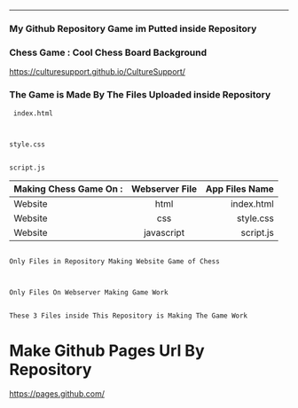 

----------

### My Github Repository Game im Putted inside Repository

### Chess Game : Cool Chess Board Background

https://culturesupport.github.io/CultureSupport/





### The Game is Made By The Files Uploaded inside Repository 

```
 index.html 
 
 
 ```

```
style.css 

```

```

script.js

```





| Making Chess Game On :     | Webserver File    | App Files Name  |
| ------------- |:-------------:| -----:|
|  Website      | html | index.html |
|  Website     | css     | style.css  |
| Website | javascript    |  script.js |



```

Only Files in Repository Making Website Game of Chess


```



```

Only Files On Webserver Making Game Work 

```


```

These 3 Files inside This Repository is Making The Game Work 

```


# Make Github Pages Url By Repository 


https://pages.github.com/
